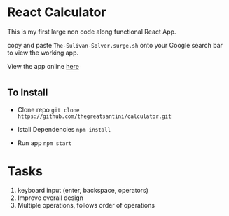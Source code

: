 # React Calculator

This is my first large non code along functional React App.

copy and paste `The-Sulivan-Solver.surge.sh`  onto your Google search bar to view the working app.

View the app online [here](The-Sulivan-Solver.surge.sh)

# <h2>To Install</h2>

- Clone  repo
`git clone https://github.com/thegreatsantini/calculator.git`

- Istall Dependencies
`npm install`

- Run app
 `npm start` 

# Tasks

1) keyboard input (enter, backspace, operators)
3) Improve overall design 
4) Multiple operations, follows order of operations

